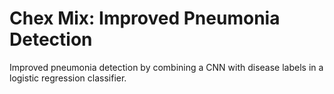 # Chex Mix: Improved Pneumonia Detection

Improved pneumonia detection by combining a CNN with disease labels in a logistic regression classifier.
